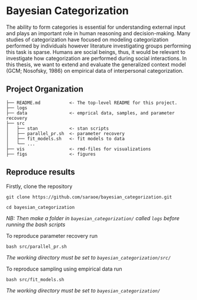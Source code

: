 # Bayesian Categorization

The ability to form categories is essential for understanding external input and plays an important role in human reasoning and decision-making. Many studies of categorization have focused on modeling categorization performed by individuals however literature investigating groups performing this task is sparse. Humans are social beings, thus, it would be relevant to investigate how categorization are performed during social interactions. In this thesis, we want to extend and evaluate the generalized context model (GCM; Nosofsky, 1986) on empirical data of interpersonal categorization. 

## Project Organization

````
├── README.md           <- The top-level README for this project.
├── logs
├── data                <- emprical data, samples, and parameter recovery                     
├── src 
│   ├── stan            <- stan scripts
│   ├── parallel_pr.sh  <- parameter recovery
│   ├── fit_models.sh   <- fit models to data
│   └── ... 
├── vis                 <- rmd-files for visualizations
├── figs                <- figures
````

## Reproduce results
Firstly, clone the repository
````
git clone https://github.com/saraoe/bayesian_categorization.git
````
````
cd bayesian_categorization
````
*NB: Then make a folder in ``bayesian_categorization/`` called ``logs`` before running the bash scripts*

To reproduce parameter recovery run
```` 
bash src/parallel_pr.sh
````
*The working directory must be set to ``bayesian_categorization/src/``*

To reproduce sampling using empirical data run
```` 
bash src/fit_models.sh
````
*The working directory must be set to ``bayesian_categorization/``*